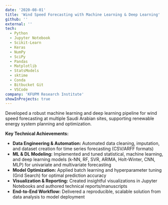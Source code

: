 ```yaml
---
date: '2020-08-01'
title: 'Wind Speed Forecasting with Machine Learning & Deep Learning'
github: ''
external: ''
tech:
  - Python
  - Jupyter Notebook
  - Scikit-Learn
  - Keras
  - NumPy
  - SciPy
  - Pandas
  - Matplotlib
  - StatsModels
  - sktime
  - Conda
  - Bitbucket Git
  - VSCode
company: 'KFUPM Research Institute'
showInProjects: true
---
```


Developed a robust machine learning and deep learning pipeline for wind speed forecasting at multiple Saudi Arabian sites, supporting renewable energy system planning and optimization.

**Key Technical Achievements:**

- **Data Engineering & Automation:** Automated data cleaning, imputation, and dataset creation for time series forecasting (CSV/ARFF formats)
- **ML & DL Modeling:** Implemented and tuned statistical, machine learning, and deep learning models (k-NN, RF, SVR, ARIMA, Holt-Winter, CNN, MLP) for univariate and multivariate forecasting
- **Model Optimization:** Applied batch learning and hyperparameter tuning (Grid Search) for optimal prediction accuracy
- **Visualization & Reporting:** Created insightful visualizations in Jupyter Notebooks and authored technical reports/manuscripts
- **End-to-End Workflow:** Delivered a reproducible, scalable solution from data analysis to model deployment
